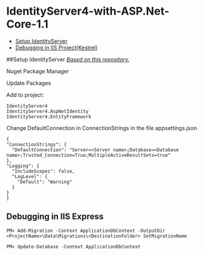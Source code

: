 # IdentityServer4-with-ASP.Net-Core-1.1

- [Setup IdentityServer](#setup-identityserver)
- [Debugging in IIS Project(Kestrel)](#debugging-in-project)

##Setup IdentityServer
 [*Based on this repository.*](https://github.com/petervanhemert/ASP.NET-CORE-1.1-Development-with-SSL/blob/master/README.md)
 
 Nuget Package Manager
 
 Update Packages
 
 Add to project:
 ```
 IdentityServer4
 IdentityServer4.AspNetIdentity
 IdentityServer4.EntityFramework
 ```
 Change DefaultConnection in ConnectionStrings in the file appsettings.json
  ```
 {
  "ConnectionStrings": {
    "DefaultConnection": "Server=<Server name>;Database=<Database name>;Trusted_Connection=True;MultipleActiveResultSets=true"
  },
  "Logging": {
    "IncludeScopes": false,
    "LogLevel": {
      "Default": "Warning"
    }
  }
}
  ```
  
  
## Debugging in IIS Express



```
PM> Add-Migration -Context ApplicationDbContext -OutputDir <ProjectName>\Data\Migrations\<DestinationFolder> SetMigrationName

PM> Update-Database -Context ApplicationDbContext
```
